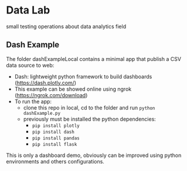 # Data Lab
small testing operations about data analytics field

## Dash Example
The folder dashExampleLocal contains a minimal app that publish a CSV data source to web:
- Dash: lightweight python framework to build dashboards (https://dash.plotly.com/)
- This example can be showed online using ngrok (https://ngrok.com/download)
- To run the app:
    - clone this repo in local, cd to the folder and run ```python dashExample.py```
    - previously must be installed the python dependencies:
        - ```pip install plotly```
        - ```pip install dash```
        - ```pip install pandas``` 
        - ```pip install flask```

This is only a dashboard demo, obviously can be improved using python environments and others configurations.



